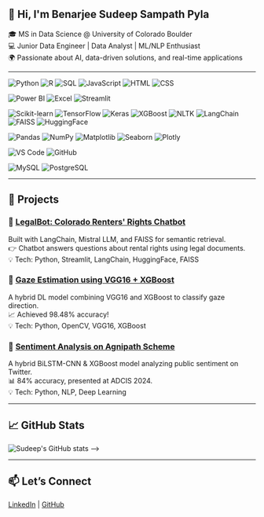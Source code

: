 ## 👋 Hi, I'm Benarjee Sudeep Sampath Pyla

🎓 MS in Data Science @ University of Colorado Boulder  
💻 Junior Data Engineer | Data Analyst | ML/NLP Enthusiast  
🌍 Passionate about AI, data-driven solutions, and real-time applications

---

<!--## 🔧 Tech Stack
**Languages:** Python, R, SQL, JavaScript, HTML, CSS  
**Tools:** Power BI, Streamlit, MATLAB, Excel, VS Code  
**Libraries/Frameworks:** Scikit-learn, TensorFlow, LangChain, FAISS, HuggingFace, XGBoost, Plotly, Seaborn  

## 💡 Technical Skills & Tools

<!-- Programming Languages -->
![Python](https://img.shields.io/badge/-Python-3776AB?style=flat&logo=python&logoColor=white)
![R](https://img.shields.io/badge/-R-276DC3?style=flat&logo=r&logoColor=white)
![SQL](https://img.shields.io/badge/-SQL-003B57?style=flat&logo=postgresql&logoColor=white)
![JavaScript](https://img.shields.io/badge/-JavaScript-F7DF1E?style=flat&logo=javascript&logoColor=black)
![HTML](https://img.shields.io/badge/-HTML5-E34F26?style=flat&logo=html5&logoColor=white)
![CSS](https://img.shields.io/badge/-CSS3-1572B6?style=flat&logo=css3)

<!-- Data & Visualization -->
![Power BI](https://img.shields.io/badge/-Power%20BI-F2C811?style=flat&logo=powerbi&logoColor=black)
![Excel](https://img.shields.io/badge/-Excel-217346?style=flat&logo=microsoft-excel&logoColor=white)
![Streamlit](https://img.shields.io/badge/-Streamlit-FF4B4B?style=flat&logo=streamlit&logoColor=white)

<!-- ML, NLP & Libraries -->
![Scikit-learn](https://img.shields.io/badge/-Scikit--learn-F7931E?style=flat&logo=scikitlearn)
![TensorFlow](https://img.shields.io/badge/-TensorFlow-FF6F00?style=flat&logo=tensorflow&logoColor=white)
![Keras](https://img.shields.io/badge/-Keras-D00000?style=flat&logo=keras&logoColor=white)
![XGBoost](https://img.shields.io/badge/-XGBoost-FF8000?style=flat)
![NLTK](https://img.shields.io/badge/-NLTK-00599C?style=flat)
![LangChain](https://img.shields.io/badge/-LangChain-006400?style=flat)
![FAISS](https://img.shields.io/badge/-FAISS-005573?style=flat)
![HuggingFace](https://img.shields.io/badge/-HuggingFace-FFD21F?style=flat&logo=huggingface&logoColor=black)

<!-- Data Handling & Viz -->
![Pandas](https://img.shields.io/badge/-Pandas-150458?style=flat&logo=pandas)
![NumPy](https://img.shields.io/badge/-NumPy-013243?style=flat&logo=numpy)
![Matplotlib](https://img.shields.io/badge/-Matplotlib-ffffff?style=flat)
![Seaborn](https://img.shields.io/badge/-Seaborn-2E8B57?style=flat)
![Plotly](https://img.shields.io/badge/-Plotly-3F4F75?style=flat)

<!-- Tools & IDE -->
![VS Code](https://img.shields.io/badge/-VS%20Code-007ACC?style=flat&logo=visual-studio-code)
![GitHub](https://img.shields.io/badge/-GitHub-181717?style=flat&logo=github)

<!-- Databases -->
![MySQL](https://img.shields.io/badge/-MySQL-4479A1?style=flat&logo=mysql)
![PostgreSQL](https://img.shields.io/badge/-PostgreSQL-336791?style=flat&logo=postgresql) 


---

## 🚀 Projects

### 🧠 [LegalBot: Colorado Renters' Rights Chatbot](https://github.com/sudeepben/legalbot)
Built with LangChain, Mistral LLM, and FAISS for semantic retrieval.  
👉 Chatbot answers questions about rental rights using legal documents.  
💡 Tech: Python, Streamlit, LangChain, HuggingFace, FAISS

### 👀 [Gaze Estimation using VGG16 + XGBoost](https://github.com/sudeepben/gaze-estimation)
A hybrid DL model combining VGG16 and XGBoost to classify gaze direction.  
📈 Achieved 98.48% accuracy!  
💡 Tech: Python, OpenCV, VGG16, XGBoost

### 💬 [Sentiment Analysis on Agnipath Scheme](https://github.com/sudeepben/agnipath-sentiment)
A hybrid BiLSTM-CNN & XGBoost model analyzing public sentiment on Twitter.  
📊 84% accuracy, presented at ADCIS 2024.  
💡 Tech: Python, NLP, Deep Learning

---

 ## 📈 GitHub Stats
![Sudeep's GitHub stats](https://github-readme-stats.vercel.app/api?username=sudeepben&show_icons=true&theme=default)     -->

---

## 📫 Let’s Connect
[LinkedIn](https://www.linkedin.com/in/benarjeesudeepsampathpyla) | [GitHub](https://github.com/sudeepben)
